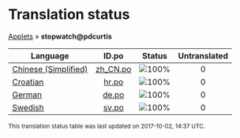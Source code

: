 # Translation status
[Applets](../../README.md) &#187; **stopwatch@pdcurtis**

Language | ID.po | Status | Untranslated
---------|:--:|:------:|:-----------:
[Chinese (Simplified)](../../language-status/zh_CN.md) | [zh_CN.po](po/zh_CN.po) | ![100%](http://progressed.io/bar/100) | 0
[Croatian](../../language-status/hr.md) | [hr.po](po/hr.po) | ![100%](http://progressed.io/bar/100) | 0
[German](../../language-status/de.md) | [de.po](po/de.po) | ![100%](http://progressed.io/bar/100) | 0
[Swedish](../../language-status/sv.md) | [sv.po](po/sv.po) | ![100%](http://progressed.io/bar/100) | 0

<sup>This translation status table was last updated on 2017-10-02, 14:37 UTC.</sup>
